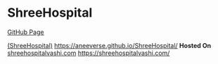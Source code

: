 # ShreeHospital

[GitHub Page]([url](https://github.com/AneeVerse/ShreeHospital/blob/main/README.md))

[(ShreeHospital)]([url](https://aneeverse.github.io/ShreeHospital/)) https://aneeverse.github.io/ShreeHospital/
**Hosted On** 
[shreehospitalvashi.com]([url](https://shreehospitalvashi.com/)) https://shreehospitalvashi.com/
